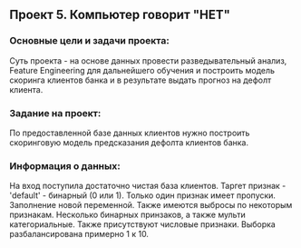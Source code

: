 ## Проект 5. Компьютер говорит "НЕТ"
### Основные цели и задачи проекта:
Суть проекта - на основе данных провести разведывательный анализ, Feature Engineering для дальнейшего
обучения и построить модель скоринга клиентов банка и в результате выдать прогноз на дефолт клиента.

### Задание на проект:
По предоставленной базе данных клиентов нужно построить скоринговую модель предсказания дефолта клиентов банка.

### Информация о данных:
На вход поступила достаточно чистая база клиентов. Таргет признак - 'default' - бинарный (0 или 1).
Только один признак имеет пропуски. Заполнение новой переменной. Также имеются выбросы по некоторым признакам.
Несколько бинарных принзаков, а также мульти категориальные. Также присутствуют числовые признаки.
Выборка разбалансирована примерно 1 к 10.
